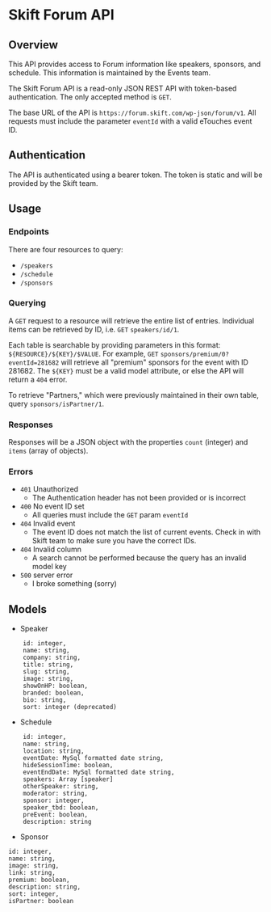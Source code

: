 # Skift Forum API

## Overview
This API provides access to Forum information like speakers, sponsors, and schedule. This information is maintained by the Events team.

The Skift Forum API is a read-only JSON REST API with token-based authentication. The only accepted method is `GET`.

The base URL of the API is `https://forum.skift.com/wp-json/forum/v1`. All requests must include the parameter `eventId` with a valid eTouches event ID.



## Authentication
The API is authenticated using a bearer token. The token is static and will be provided by the Skift team.



## Usage

### Endpoints
There are four resources to query:
- `/speakers`
- `/schedule`
- `/sponsors`

### Querying
A `GET` request to a resource will retrieve the entire list of entries. Individual items can be retrieved by ID, i.e. `GET` `speakers/id/1`.

Each table is searchable by providing parameters in this format:
`${RESOURCE}/${KEY}/$VALUE`. For example, `GET` `sponsors/premium/0?eventId=281682` will retrieve all "premium" sponsors for the event with ID 281682. The `${KEY}` must be a valid model attribute, or else the API will return a `404` error.

To retrieve "Partners," which were previously maintained in their own table, query `sponsors/isPartner/1`.

### Responses
Responses will be a JSON object with the properties `count` (integer) and `items` (array of objects).

### Errors
- `401` Unauthorized
    - The Authentication header has not been provided or is incorrect
- `400` No event ID set
    - All queries must include the `GET` param `eventId`
- `404` Invalid event
    - The event ID does not match the list of current events. Check in with Skift team to make sure you have the correct IDs.
- `404` Invalid column
    - A search cannot be performed because the query has an invalid model key
- `500` server error
    - I broke something (sorry)

## Models

- Speaker
```
    id: integer,
    name: string,
    company: string,
    title: string,
    slug: string,
    image: string,
    showOnHP: boolean,
    branded: boolean,
    bio: string,
    sort: integer (deprecated)
```

- Schedule
```
    id: integer,
    name: string,
    location: string,
    eventDate: MySql formatted date string,
    hideSessionTime: boolean,
    eventEndDate: MySql formatted date string,
    speakers: Array [speaker]
    otherSpeaker: string,
    moderator: string,
    sponsor: integer,
    speaker_tbd: boolean,
    preEvent: boolean,
    description: string
```

- Sponsor
```
id: integer,
name: string,
image: string,
link: string,
premium: boolean,
description: string,
sort: integer,
isPartner: boolean
```
